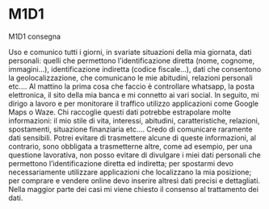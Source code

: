 # M1D1
M1D1 consegna

Uso e comunico tutti i giorni, in svariate situazioni della mia giornata, dati personali: quelli che permettono l’identificazione diretta (nome, cognome, immagini…), identificazione indiretta (codice fiscale...), dati che consentono la geolocalizzazione, che comunicano le mie abitudini, relazioni personali etc.…
Al mattino la prima cosa che faccio è controllare whatsapp, la posta elettronica, il sito della mia banca e mi connetto ai vari social.
In seguito, mi dirigo a lavoro e per monitorare il traffico utilizzo applicazioni come Google Maps o Waze. 
Chi raccoglie questi dati potrebbe estrapolare molte informazioni: il mio stile di vita, interessi, abitudini, caratteristiche, relazioni, spostamenti, situazione finanziaria etc.…
Credo di comunicare raramente dati sensibili.
Potrei evitare di trasmettere alcune di queste informazioni, al contrario, sono obbligata a trasmetterne altre, come ad esempio, per una questione lavorativa, non posso evitare di divulgare i miei dati personali che permettono l’identificazione diretta ed indiretta; per spostarmi devo necessariamente utilizzare applicazioni che localizzano la mia posizione; per comprare e vendere online devo inserire altresì dati precisi e dettagliati.
Nella maggior parte dei casi mi viene chiesto il consenso al trattamento dei dati.
